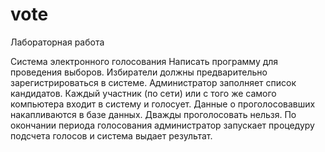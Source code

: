 # vote
Лабораторная работа




Система электронного голосования
Написать программу для проведения выборов. Избиратели должны предварительно зарегистрироваться в системе. Администратор заполняет список кандидатов. Каждый участник (по сети) или с того же самого компьютера входит в систему и голосует. Данные о проголосовавших накапливаются в базе данных. Дважды проголосовать нельзя. По окончании периода голосования администратор запускает процедуру подсчета голосов и система выдает результат.
